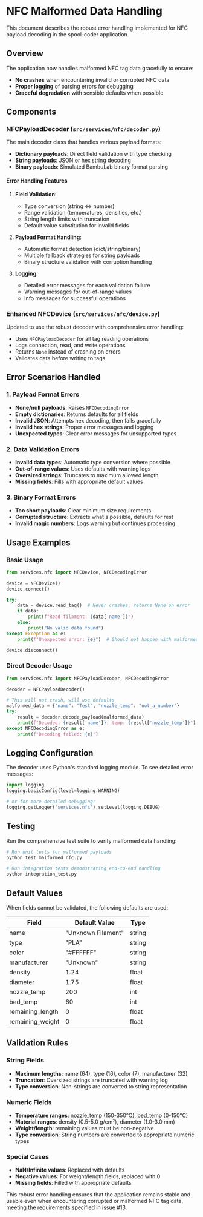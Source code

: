 # NFC Malformed Data Handling

This document describes the robust error handling implemented for NFC payload decoding in the spool-coder application.

## Overview

The application now handles malformed NFC tag data gracefully to ensure:
- **No crashes** when encountering invalid or corrupted NFC data
- **Proper logging** of parsing errors for debugging
- **Graceful degradation** with sensible defaults when possible

## Components

### NFCPayloadDecoder (`src/services/nfc/decoder.py`)

The main decoder class that handles various payload formats:

- **Dictionary payloads**: Direct field validation with type checking
- **String payloads**: JSON or hex string decoding
- **Binary payloads**: Simulated BambuLab binary format parsing

#### Error Handling Features

1. **Field Validation**:
   - Type conversion (string ↔ number)
   - Range validation (temperatures, densities, etc.)
   - String length limits with truncation
   - Default value substitution for invalid fields

2. **Payload Format Handling**:
   - Automatic format detection (dict/string/binary)
   - Multiple fallback strategies for string payloads
   - Binary structure validation with corruption handling

3. **Logging**:
   - Detailed error messages for each validation failure
   - Warning messages for out-of-range values
   - Info messages for successful operations

### Enhanced NFCDevice (`src/services/nfc/device.py`)

Updated to use the robust decoder with comprehensive error handling:

- Uses `NFCPayloadDecoder` for all tag reading operations
- Logs connection, read, and write operations
- Returns `None` instead of crashing on errors
- Validates data before writing to tags

## Error Scenarios Handled

### 1. Payload Format Errors
- **None/null payloads**: Raises `NFCDecodingError`
- **Empty dictionaries**: Returns defaults for all fields
- **Invalid JSON**: Attempts hex decoding, then fails gracefully
- **Invalid hex strings**: Proper error messages and logging
- **Unexpected types**: Clear error messages for unsupported types

### 2. Data Validation Errors
- **Invalid data types**: Automatic type conversion where possible
- **Out-of-range values**: Uses defaults with warning logs
- **Oversized strings**: Truncates to maximum allowed length
- **Missing fields**: Fills with appropriate default values

### 3. Binary Format Errors
- **Too short payloads**: Clear minimum size requirements
- **Corrupted structure**: Extracts what's possible, defaults for rest
- **Invalid magic numbers**: Logs warning but continues processing

## Usage Examples

### Basic Usage
```python
from services.nfc import NFCDevice, NFCDecodingError

device = NFCDevice()
device.connect()

try:
    data = device.read_tag()  # Never crashes, returns None on error
    if data:
        print(f"Read filament: {data['name']}")
    else:
        print("No valid data found")
except Exception as e:
    print(f"Unexpected error: {e}")  # Should not happen with malformed data

device.disconnect()
```

### Direct Decoder Usage
```python
from services.nfc import NFCPayloadDecoder, NFCDecodingError

decoder = NFCPayloadDecoder()

# This will not crash, will use defaults
malformed_data = {"name": "Test", "nozzle_temp": "not_a_number"}
try:
    result = decoder.decode_payload(malformed_data)
    print(f"Decoded: {result['name']}, temp: {result['nozzle_temp']}")
except NFCDecodingError as e:
    print(f"Decoding failed: {e}")
```

## Logging Configuration

The decoder uses Python's standard logging module. To see detailed error messages:

```python
import logging
logging.basicConfig(level=logging.WARNING)

# or for more detailed debugging:
logging.getLogger('services.nfc').setLevel(logging.DEBUG)
```

## Testing

Run the comprehensive test suite to verify malformed data handling:

```bash
# Run unit tests for malformed payloads
python test_malformed_nfc.py

# Run integration tests demonstrating end-to-end handling
python integration_test.py
```

## Default Values

When fields cannot be validated, the following defaults are used:

| Field | Default Value | Type |
|-------|---------------|------|
| name | "Unknown Filament" | string |
| type | "PLA" | string |
| color | "#FFFFFF" | string |
| manufacturer | "Unknown" | string |
| density | 1.24 | float |
| diameter | 1.75 | float |
| nozzle_temp | 200 | int |
| bed_temp | 60 | int |
| remaining_length | 0 | float |
| remaining_weight | 0 | float |

## Validation Rules

### String Fields
- **Maximum lengths**: name (64), type (16), color (7), manufacturer (32)
- **Truncation**: Oversized strings are truncated with warning log
- **Type conversion**: Non-strings are converted to string representation

### Numeric Fields
- **Temperature ranges**: nozzle_temp (150-350°C), bed_temp (0-150°C)
- **Material ranges**: density (0.5-5.0 g/cm³), diameter (1.0-3.0 mm)
- **Weight/length**: remaining values must be non-negative
- **Type conversion**: String numbers are converted to appropriate numeric types

### Special Cases
- **NaN/Infinite values**: Replaced with defaults
- **Negative values**: For weight/length fields, replaced with 0
- **Missing fields**: Filled with appropriate defaults

This robust error handling ensures that the application remains stable and usable even when encountering corrupted or malformed NFC tag data, meeting the requirements specified in issue #13.